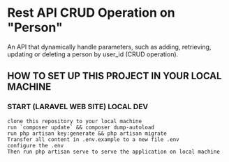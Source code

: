# Rest API CRUD Operation on "Person"
An API that dynamically handle parameters, such as adding, retrieving, updating or deleting a person by user_id (CRUD operation).

## HOW TO SET UP THIS PROJECT IN YOUR LOCAL MACHINE

### START (LARAVEL WEB SITE) LOCAL DEV

    clone this repository to your local machine
    run `composer update` && composer dump-autoload
    run php artisan key:generate && php artisan migrate 
    Transfer all content in .env.example to a new file .env
    configure the .env
    Then run php artisan serve to serve the application on local machine